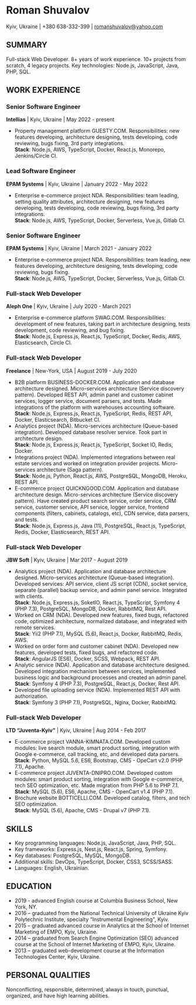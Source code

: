# Roman Shuvalov

Kyiv, Ukraine | +380 638-332-399 | romanshuvalov@yahoo.com

## SUMMARY
Full-stack Web Developer. 8+ years of work experience. 10+ projects from scratch, 4 legacy projects. Key technologies: Node.js, JavaScript, Java, PHP, SQL.

## WORK EXPERIENCE

### Senior Software Engineer

**Intellias** | Kyiv, Ukraine | May 2022 - present
- Property management platform GUESTY.COM. Responsibilities: new features developing, architecture designing, tests developing, code reviewing, bugs fixing, 3rd party integrations.<br/>
  **Stack**: Node.js, AWS, TypeScript, Docker, React.js, Monorepo, Jenkins/Circle CI.

### Lead Software Engineer

**EPAM Systems** | Kyiv, Ukraine | January 2022 - May 2022
- Enterprise e-commerce project NDA. Responsibilities: team leading, setting quality attributes, architecture designing, new features developing, tests developing, code reviewing, bugs fixing, 3rd party integrations.<br/>
  **Stack**: Node.js, AWS, TypeScript, Docker, Serverless, Vue.js, Gitlab CI.

### Senior Software Engineer

**EPAM Systems** | Kyiv, Ukraine | March 2021 - January 2022
- Enterprise e-commerce project NDA. Responsibilities: team leading, new features developing, architecture designing, tests developing, code reviewing, bugs fixing.<br/>
  **Stack**: Node.js, AWS, TypeScript, Docker, Serverless, Vue.js, Gitlab CI.

### Full-stack Web Developer

**Aleph One** | Kyiv, Ukraine | July 2020 - March 2021
- Enterprise e-commerce platform SWAG.COM. Responsibilities: development of new features, taking part in architecture designing, tests development, code reviewing, and bug fixing.<br/>
  **Stack**: Node.js, Express.js, React.js, TypeScript, Docker, Redis, AWS, Elasticsearch, Circle CI.

### Full-stack Web Developer

**Freelance** | New-York, USA | August 2019 - July 2020
- B2B platform BUSINESS-DOCKER.COM. Application and database architecture designed. Micro-services architecture (Service discovery pattern). Developed REST API, admin panel and customer cabinet services, logger service, document parsers, and tests. Made integrations of the platform with warehouses accounting software.<br/>
  **Stack**: Node.js, Express.js, React.js, TypeScript, Redis, REST API, Docker, Elasticsearch, Bitbucket CI.
- Analytics project (NDA). Micro-services architecture (Queue-based integration). Developed database resolver service. Took part in architecture design.<br/>
  **Stack**: Node.js, Express.js, React.js, TypeScript, Socket IO, Redis, Docker.
- Integrations project (NDA). Implemented integrations between real estate services and worked on integration provider projects. Micro-services architecture (Saga pattern).<br/>
  **Stack**: Node.js, Python, React.js, AWS, PostgreSQL, MongoDB, Heroku, REST API.
- E-commerce project QUICKNGOOD.COM. Application and database architecture design. Micro-services architecture (Service discovery pattern). Have created product search service, order service, CRM service, customer service, API service, logger service, frontend components (filters, cabinets, catalogs, etc), CDN service, data parsers, and tests.<br/>
  **Stack**: Node.js, Express.js, Java (11), PostgreSQL, React.js, TypeScript, Redis, Docker, Elasticsearch, REST API.

### Full-stack Web Developer

**JBW Soft** | Kyiv, Ukraine | Mar 2017 - August 2019
- Analytics project (NDA). Application and database architecture designed. Micro-services architecture (Queue-based integration). Developed services: API service, client JS script (CDN), socket service, separate (parallel) backup service, and admin panel service. Integrated with clients.<br/>
  **Stack**: Node.js, Express.js, SoketIO, React.js, TypeScript, Symfony 4 (PHP 7.3), PostgreSQL, MongoDB, Docker, RabbitMQ, Rest API.
- Worked on CRM (NDA). Developed new features, fixed bugs, refactored code, optimized architecture, normalized database, and integrated with remote services.<br/>
  **Stack**: Yii2 (PHP 7.1), MySQL (5.6), React.js, Docker, RabbitMQ, Redis, AWS.
- Worked on order form and customer cabinet (NDA). Developed new features, developed tests, fixed bugs, and refactored code.<br/>
  **Stack**: AngularJS (ES6), Docker, SCSS, Webpack, REST API.
- Analytic service (NDA). Application and database architecture designed. Developed integration mechanism between services, implemented business logic and background processes and created an admin panel.<br/>
  **Stack**: Symfony 4 (PHP 7.3), PostgreSQL, React.js, Docker, Rest API.
- Developed file uploading service (NDA). Implemented REST API with authorization.<br/>
  **Stack**: Symfony 3 (PHP 7.1), PostgreSQL, Nginx, Docker, RabbitMQ.

### Full-stack Web Developer
**LTD “Juventa-Kyiv”** | Kyiv, Ukraine | Aug 2014 - Feb 2017
- E-commerce project VANNA-KIMNATA.COM. Developed custom modules: live search module, smart product sorting, integration with Google e-commerce, call tracking, etc, and developed data parsers.<br/>
  **Stack**: Python, MySQL 5.6, ES6, Bootstrap, CMS - OpeCart v2.0 (PHP 7.1), Apache.
- E-commerce project JUVENTA-DNIPRO.COM. Developed custom modules: smart product sorting, integration with Google e-commerce, tech SEO optimization, etc. Made migration from PHP 5.6 to PHP 7.1.<br/>
  **Stack**: MySQL (5.6), ES6, Apache, CMS - OpenCart v1.4 (PHP 7.1).
- Brochure website BOTTICELLI.COM. Developed catalog, filters, and tech SEO optimization.<br/>
  **Stack**: MySQL (5.6), Apache, CMS - Drupal v7 (PHP 7.1).

## SKILLS ##

- Key programming languages: Node.js, JavaScript, Java, PHP, SQL.
- Key frameworks: Express.js, Nest.js, React.js, Spring, Symfony.
- Key databases: PostgreSQL, MySQL, MongoDB.
- Additional skills: DevOps, TypeScript, Docker, CSS3, SCSS/SASS.
- Languages: English, Ukrainian.

## EDUCATION ##

- 2019 - advanced English course at Columbia Business School, New York, NY.         
- 2016 – graduated from the National Technical University of Ukraine Kyiv Polytechnic Institute, specialty “Instrumental Engineering", Kyiv.
- 2015 – graduated advanced course in Analytics at the School of Internet Marketing of EMPO, Kyiv, Ukraine.
- 2014 – graduated from Search Engine Optimization (SEO) advanced course at the School of Internet Marketing of EMPO, Kyiv, Ukraine.
- 2013 – graduated web-development course at the Information Technologies Center, Kyiv, Ukraine.

## PERSONAL QUALITIES ##

Nonconflicting, responsible, determined, always in touch, punctual, organized, and have high learning abilities.
